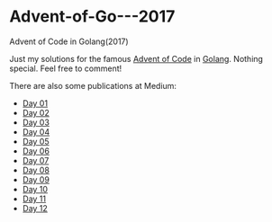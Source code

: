 # Advent-of-Go---2017
Advent of Code in Golang(2017)

Just my solutions for the famous [Advent of Code](http://adventofcode.com/) in [Golang](https://golang.org/). Nothing special. Feel free to comment!

There are also some publications at Medium:
* [Day 01](https://medium.com/@s_r/advent-of-go-day-1-1ebf0d84f34a)
* [Day 02](https://medium.com/@s_r/advent-of-go-day-2-462d85362b12)
* [Day 03](https://medium.com/@s_r/advent-of-go-day-3-73dcccc90310)
* [Day 04](https://medium.com/@s_r/advent-of-go-day-4-3e38d5d61b9)
* [Day 05](https://medium.com/@s_r/advent-of-go-day-5-1618e83938fd)
* [Day 06](https://medium.com/@s_r/advent-of-go-day-6-9de6ad533ba0)
* [Day 07](https://medium.com/@s_r/advent-of-go-day-7-e603189e190a)
* [Day 08](https://medium.com/@s_r/advent-of-go-day-8-539445186)
* [Day 09](https://medium.com/@s_r/advent-of-go-day-9-4eb9d3a826fd)
* [Day 10](https://medium.com/@s_r/advent-of-code-day-10-f693dc554b64)
* [Day 11](https://medium.com/@s_r/advent-of-code-day-11-545d8326320f)
* [Day 12](https://medium.com/@s_r/advent-of-code-day-12-81d59456b96a)

